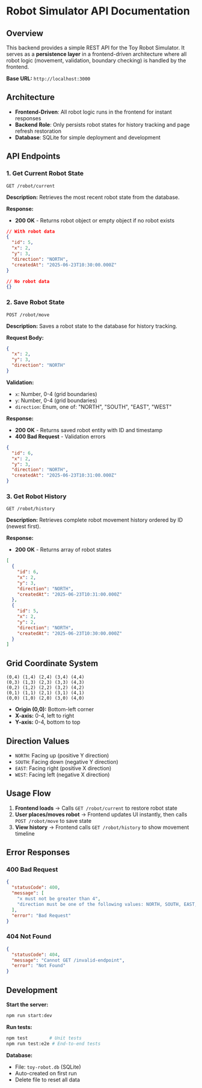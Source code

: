 # Robot Simulator API Documentation

## Overview

This backend provides a simple REST API for the Toy Robot Simulator. It serves as a **persistence layer** in a frontend-driven architecture where all robot logic (movement, validation, boundary checking) is handled by the frontend.

**Base URL:** `http://localhost:3000`

## Architecture

- **Frontend-Driven**: All robot logic runs in the frontend for instant responses
- **Backend Role**: Only persists robot states for history tracking and page refresh restoration
- **Database**: SQLite for simple deployment and development

## API Endpoints

### 1. Get Current Robot State

```http
GET /robot/current
```

**Description:** Retrieves the most recent robot state from the database.

**Response:**
- **200 OK** - Returns robot object or empty object if no robot exists

```json
// With robot data
{
  "id": 5,
  "x": 2,
  "y": 3,
  "direction": "NORTH",
  "createdAt": "2025-06-23T10:30:00.000Z"
}

// No robot data
{}
```

### 2. Save Robot State

```http
POST /robot/move
```

**Description:** Saves a robot state to the database for history tracking.

**Request Body:**
```json
{
  "x": 2,
  "y": 3,
  "direction": "NORTH"
}
```

**Validation:**
- `x`: Number, 0-4 (grid boundaries)
- `y`: Number, 0-4 (grid boundaries) 
- `direction`: Enum, one of: "NORTH", "SOUTH", "EAST", "WEST"

**Response:**
- **200 OK** - Returns saved robot entity with ID and timestamp
- **400 Bad Request** - Validation errors

```json
{
  "id": 6,
  "x": 2,
  "y": 3,
  "direction": "NORTH",
  "createdAt": "2025-06-23T10:31:00.000Z"
}
```

### 3. Get Robot History

```http
GET /robot/history
```

**Description:** Retrieves complete robot movement history ordered by ID (newest first).

**Response:**
- **200 OK** - Returns array of robot states

```json
[
  {
    "id": 6,
    "x": 2,
    "y": 3,
    "direction": "NORTH",
    "createdAt": "2025-06-23T10:31:00.000Z"
  },
  {
    "id": 5,
    "x": 2,
    "y": 2,
    "direction": "NORTH", 
    "createdAt": "2025-06-23T10:30:00.000Z"
  }
]
```

## Grid Coordinate System

```
(0,4) (1,4) (2,4) (3,4) (4,4)
(0,3) (1,3) (2,3) (3,3) (4,3)
(0,2) (1,2) (2,2) (3,2) (4,2)
(0,1) (1,1) (2,1) (3,1) (4,1)
(0,0) (1,0) (2,0) (3,0) (4,0)
```

- **Origin (0,0):** Bottom-left corner
- **X-axis:** 0-4, left to right
- **Y-axis:** 0-4, bottom to top

## Direction Values

- `NORTH`: Facing up (positive Y direction)
- `SOUTH`: Facing down (negative Y direction)
- `EAST`: Facing right (positive X direction)
- `WEST`: Facing left (negative X direction)

## Usage Flow

1. **Frontend loads** → Calls `GET /robot/current` to restore robot state
2. **User places/moves robot** → Frontend updates UI instantly, then calls `POST /robot/move` to save state
3. **View history** → Frontend calls `GET /robot/history` to show movement timeline

## Error Responses

### 400 Bad Request
```json
{
  "statusCode": 400,
  "message": [
    "x must not be greater than 4",
    "direction must be one of the following values: NORTH, SOUTH, EAST, WEST"
  ],
  "error": "Bad Request"
}
```

### 404 Not Found
```json
{
  "statusCode": 404,
  "message": "Cannot GET /invalid-endpoint",
  "error": "Not Found"
}
```

## Development

**Start the server:**
```bash
npm run start:dev
```

**Run tests:**
```bash
npm test        # Unit tests
npm run test:e2e # End-to-end tests
```

**Database:**
- File: `toy-robot.db` (SQLite)
- Auto-created on first run
- Delete file to reset all data 